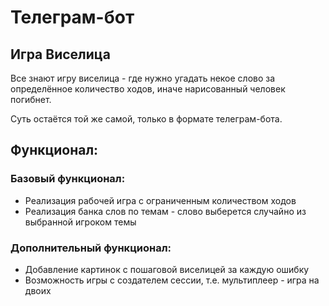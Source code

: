 # Телеграм-бот

## Игра Виселица

Все знают игру виселица - где нужно угадать некое слово 
за определённое количество ходов, иначе нарисованный
человек погибнет.

Суть остаётся той же самой, только в формате телеграм-бота.

## Функционал:

### Базовый функционал:
* Реализация рабочей игра с ограниченным количеством ходов 
* Реализация банка слов по темам - слово выберется случайно из выбранной 
игроком темы
### Дополнительный функционал:
* Добавление картинок с пошаговой виселицей за каждую ошибку
* Возможность игры с создателем сессии, т.е. мультиплеер - игра на двоих